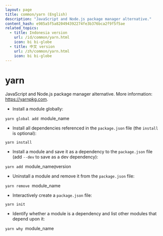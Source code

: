 ```yaml
---
layout: page
title: common/yarn (English)
description: "JavaScript and Node.js package manager alternative."
content_hash: e985a5f5a820494392274fe3b376bca2f9f5f5ae
related_topics:
  - title: Indonesia version
    url: /id/common/yarn.html
    icon: bi bi-globe
  - title: 中文 version
    url: /zh/common/yarn.html
    icon: bi bi-globe
---
```

# yarn

JavaScript and Node.js package manager alternative.
More information: <https://yarnpkg.com>.

- Install a module globally:

`yarn global add `<span class="tldr-var badge badge-pill bg-dark-lm bg-white-dm text-white-lm text-dark-dm font-weight-bold">module_name</span>

- Install all dependencies referenced in the `package.json` file (the `install` is optional):

`yarn install`

- Install a module and save it as a dependency to the `package.json` file (add `--dev` to save as a dev dependency):

`yarn add `<span class="tldr-var badge badge-pill bg-dark-lm bg-white-dm text-white-lm text-dark-dm font-weight-bold">module_name</span>`@`<span class="tldr-var badge badge-pill bg-dark-lm bg-white-dm text-white-lm text-dark-dm font-weight-bold">version</span>

- Uninstall a module and remove it from the `package.json` file:

`yarn remove `<span class="tldr-var badge badge-pill bg-dark-lm bg-white-dm text-white-lm text-dark-dm font-weight-bold">module_name</span>

- Interactively create a `package.json` file:

`yarn init`

- Identify whether a module is a dependency and list other modules that depend upon it:

`yarn why `<span class="tldr-var badge badge-pill bg-dark-lm bg-white-dm text-white-lm text-dark-dm font-weight-bold">module_name</span>
